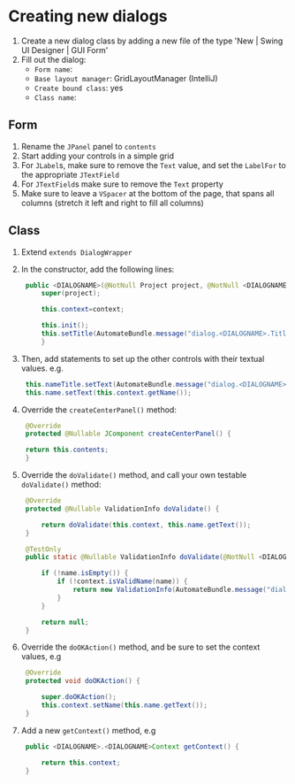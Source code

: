 # Creating new dialogs

1. Create a new dialog class by adding a new file of the type 'New | Swing UI Designer | GUI Form'
2. Fill out the dialog:
    - `Form name`: <DIALOGNAME>
    - `Base layout manager`: GridLayoutManager (IntelliJ)
    - `Create bound class`: yes
    - `Class name`: <DIALOGNAME>

## Form

1. Rename the `JPanel` panel to `contents`
2. Start adding your controls in a simple grid
3. For `JLabel`s, make sure to remove the `Text` value, and set the `LabelFor` to the appropriate `JTextField`
4. For `JTextField`s make sure to remove the `Text` property
5. Make sure to leave a `VSpacer` at the bottom of the page, that spans all columns (stretch it left and right to fill
   all columns)

## Class

1. Extend `extends DialogWrapper`
2. In the constructor, add the following lines:
   ```java
    public <DIALOGNAME>(@NotNull Project project, @NotNull <DIALOGNAME>Context context) {
        super(project);

        this.context=context;

        this.init();
        this.setTitle(AutomateBundle.message("dialog.<DIALOGNAME>.Title"));
        }
   ```

3. Then, add statements to set up the other controls with their textual values. e.g.
   ```java
    this.nameTitle.setText(AutomateBundle.message("dialog.<DIALOGNAME>.Name.Title"));
    this.name.setText(this.context.getName());
   ```

4. Override the `createCenterPanel()` method:
   ```java
    @Override
    protected @Nullable JComponent createCenterPanel() {
   
    return this.contents;
    }
   ```
5. Override the `doValidate()` method, and call your own testable `doValidate()` method:
   ```java
    @Override
    protected @Nullable ValidationInfo doValidate() {

        return doValidate(this.context, this.name.getText());
    }

    @TestOnly
    public static @Nullable ValidationInfo doValidate(@NotNull <DIALOGNAME>.<DIALOGNAME>Context context, @NotNull String name) {

        if (!name.isEmpty()) {
            if (!context.isValidName(name)) {
                return new ValidationInfo(AutomateBundle.message("dialog.<DIALOGNAME>.NameValidation.NotMatch.Message"));
            }
        }

        return null;
    }

   ```

6. Override the `doOKAction()` method, and be sure to set the context values, e.g
   ```java
    @Override
    protected void doOKAction() {

        super.doOKAction();
        this.context.setName(this.name.getText());
    }
   ```
7. Add a new `getContext()` method, e.g
   ```java
    public <DIALOGNAME>.<DIALOGNAME>Context getContext() {

        return this.context;
    }
   ```
